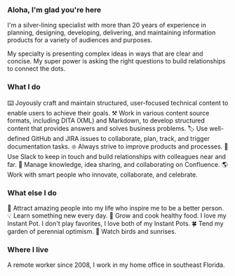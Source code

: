 ### Aloha, I'm glad you're here 

I'm a silver-lining specialist with more than 20 years of experience in planning, designing, developing, delivering, and maintaining information products for a variety of audiences and purposes. 

My specialty is presenting complex ideas in ways that are clear and concise. My super power is asking the right questions to build relationships to connect the dots.

### What I do

:keyboard: Joyously craft and maintain structured, user-focused technical content to enable users to achieve their goals.
:hammer_and_pick: Work in various content source formats, including DITA (XML) and Markdown, to develop structured content that provides answers and solves business problems.
:label: Use well-defined GitHub and JIRA issues to collaborate, plan, track, and trigger documentation tasks.
:sparkle: Always strive to improve products and processes.
:wave: Use Slack to keep in touch and build relationships with colleagues near and far.
:pushpin: Manage knowledge, idea sharing, and collaborating on Confluence.
:earth_americas: Work with smart people who innovate, collaborate, and celebrate.

### What else I do

:high_brightness: Attract amazing people into my life who inspire me to be a better person.
:bulb: Learn something new every day.
:tomato: Grow and cook healthy food. I love my Instant Pot. I don't play favorites, I love both of my Instant Pots. 
:four_leaf_clover: Tend my garden of perennial optimism.
:sunrise: Watch birds and sunrises.

### Where I live 

A remote worker since 2008, I work in my home office in southeast Florida. 

